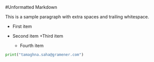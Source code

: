 #Unformatted Markdown

This is a sample paragraph with extra spaces and trailing whitespace.

- First item
- Second item
  +Third item

  - Fourth item

```py
print("tamaghna.saha@gramener.com")

```

